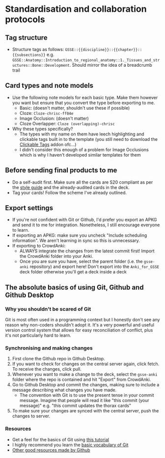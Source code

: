 # Standardisation and collaboration protocols

## Tag structure
- Structure tags as follows: `GSSE::{{discipline}}::{{chapter}}::{{subsections}}` e.g. `GSSE::Anatomy::Introduction_to_regional_anatomy::1._Tissues_and_structures::Bone::Development`. Should mirror the idea of a breadcrumb trail

## Card types and note models
- Use the following note models for each basic type. Make them however you want but ensure that you convert the type before exporting to me.
    - Basic: (doesn't matter, shouldn't use these if possible)
    - Cloze: `Cloze-chrisc-ff04e`
    - Image Occlusion: (doesn't matter)
    - Cloze Overlapper: `Cloze (overlapping)-chrisc`
- Why these types specifically?
    - The types with my name on them have leech highlighting and clickable tags built in to the template (you still need to download the [Clickable Tags](https://ankiweb.net/shared/info/1739176371) addon ofc...)
    - I didn't consider this enough of a problem for Image Occlusions which is why I haven't developed similar templates for them
    
## Before sending final products to me
- Do a self-audit first. Make sure all the cards are S20 compliant as per the [style guide](https://newageoflight.github.io/gsse-anki/style-guide/) and the already-audited cards in the deck.
- Tag your cards! Follow the scheme I've already outlined.

## Export settings
- If you're not confident with Git or Github, I'd prefer you export an APKG and send it to me for integration. Nonetheless, I still encourage everyone to learn.
- If exporting an APKG: make sure you uncheck "Include scheduling information". We aren't learning in sync so this is unnecessary.
- If exporting to CrowdAnki:
    - ALWAYS integrate the changes from the latest commit first! Import the CrowdAnki folder into your Anki.
    - Once you are sure you have, select the parent folder (i.e. the `gsse-anki` repository) and export here! Don't export into the `Anki_for_GSSE` deck folder otherwise you'll get a deck inside a deck

## The absolute basics of using Git, Github and Github Desktop
### Why you shouldn't be scared of Git
Git is most often used in a programming context but I honestly don't see any reason why non-coders shouldn't adopt it. It's a very powerful and useful version control system that allows for easy reconciliation of conflict, plus it's not particularly hard to learn.

### Synchronising and making changes
1. First clone the Github repo in Github Desktop.
2. If you want to check for changes on the central server again, click fetch. To receive the changes, click pull.
3. Whenever you want to make a change to the deck, select the `gsse-anki` folder where the repo is contained and hit "Export" from CrowdAnki.
4. Go to Github Desktop and commit the changes, making sure to include a message describing what changes you have made.
    - The convention with Git is to use the present tense in your commit message. Imagine that people will read it like "this commit (your message)" e.g. "this commit updates the thorax cards"
5. To make sure your changes are synced with the central server, push the changes to server.

### Resources
- Get a feel for the basics of Git using [this tutorial](https://guides.github.com/activities/hello-world/)
- I highly recommend you learn the [basic vocabulary of Git](https://guides.github.com/introduction/git-handbook/)
- [Other good resources made by Github](https://try.github.io/)
